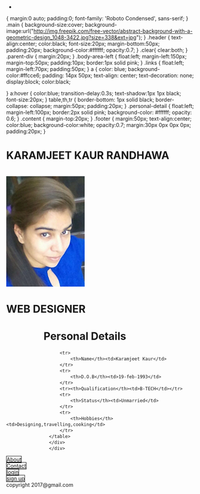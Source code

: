 <html>
<head>
<title>karam's profile</title>
<meta name="viewport" content="width=device-width, initial-scale=1.0">
<link href="https://fonts.googleapis.com/css?family=Roboto+Condensed" rel="stylesheet">
<link rel="stylesheet" href="https://cdnjs.cloudflare.com/ajax/libs/font-awesome/4.7.0/css/font-awesome.min.css">

*
{
margin:0 auto;
padding:0;
   font-family: 'Roboto Condensed', sans-serif;
}
.main
{
   background-size:cover;
   background-image:url("http://img.freepik.com/free-vector/abstract-background-with-a-geometric-design_1048-3422.jpg?size=338&ext=jpg");
}
.header
{
   text-align:center;
   color:black;
   font-size:20px;
   margin-bottom:50px;
   padding:20px;
   background-color:#ffffff;
   opacity:0.7;
}
.clear{
   clear:both;
}
.parent-div
{
  margin:20px;
  }
.body-area-left
{
   float:left;
   margin-left:150px;
   margin-top:50px;
   padding:10px;
   border:1px solid pink;
}
.links
{
   float:left;
   margin-left:70px;
   padding:50px;
}
a 
{
    color: blue;
    background-color:#ffcce6;
    padding: 14px 50px;
    text-align: center;
    text-decoration: none;
    display:block;
	color:black;
	
}
a:hover
{
  color:blue;
  transition-delay:0.3s;
  text-shadow:1px 1px black;
  font-size:20px;
}
table,th,tr
{
    border-bottom: 1px solid black;
    border-collapse: collapse;
	margin:50px;
	padding:20px;
	}
.personal-detail
	{
	float:left;
    margin-left:100px;
	border:2px solid pink;
  background-color: #ffffff;
  opacity: 0.6;
	}
.content
	{
	margin-top:20px;
	}
.footer
	{
	margin:50px;
	text-align:center;
	color:blue;
	background-color:white;
	opacity:0.7;
	margin:30px 0px 0px 0px;
	padding:20px;
	}
</head>
<body>
<div class="main">
<div class="header"><h1>KARAMJEET KAUR RANDHAWA<h1>
</div>
<div class="parent-div">
<div class="body-area-left">
<img src="profile 2.jpg"/>
<div class="content"><h1>WEB DESIGNER</h1></div></div>

 <div class="personal-detail">
                    <div class="details">
					<table>
					<h1 style="margin-left:100px;">Personal Details</h1>
                      
                        <tr>
                            <th>Name</th><td>Karamjeet Kaur</td>
                        </tr>
                        <tr>
                            <th>D.O.B</th><td>19-feb-1993</td>
                        </tr>
                        <tr><th>Qualification</th><td>B-TECH</td></tr>
                        <tr>
                            <th>Status</th><td>Unmarried</td>
                        </tr>                    
                        <tr>
                            <th>Hobbies</th><td>Designing,travelling,cooking</td>
                        </tr>
                    </table>
					</div>
					</div>
<div class="links"><a style="border:0.5px solid black" href="about.html">About</a><br>
<a style="border:0.5px solid black" href="contact.html">Contact</a><br>
<a style="border:0.5px solid black" href="contact.html">login</a><br>
<a style="border:0.5px solid black" href="contact.html">sign up</a>
</div>	</div>				
<div class="clear">
</div>
<footer class="footer">copyright 2017@gmail.com</footer>
</div>
</body>
</html>
